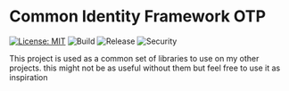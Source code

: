 # Common Identity Framework OTP

[![License: MIT](https://img.shields.io/badge/License-MIT-blue.svg)](https://opensource.org/licenses/MIT) ![Build](https://github.com/cjlapao/common-go-identity/workflows/Build/badge.svg) ![Release](https://github.com/cjlapao/common-go-identity/workflows/Release/badge.svg) ![Security](https://github.com/cjlapao/common-go-identity/workflows/CodeQL/badge.svg)  

This project is used as a common set of libraries to use on my other projects. this might not be as useful without them but feel free to use it as inspiration

